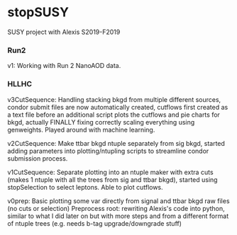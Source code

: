 # stopSUSY
SUSY project with Alexis S2019-F2019

### Run2
v1:
Working with Run 2 NanoAOD data.

### HLLHC
v3CutSequence:
Handling stacking bkgd from multiple different sources, condor submit files are now automatically created, cutflows first created as a text file before an additional script plots the cutflows and pie charts for bkgd, actually FINALLY fixing correctly scaling everything using genweights.
Played around with machine learning.

v2CutSequence:
Make ttbar bkgd ntuple separately from sig bkgd, started adding parameters into plotting/ntupling scripts to streamline condor submission process.

v1CutSequence:
Separate plotting into an ntuple maker with extra cuts (makes 1 ntuple with all the trees from sig and ttbar bkgd), started using stopSelection to select leptons. Able to plot cutflows.

v0prep:
Basic plotting some var directly from signal and ttbar bkgd raw files (no cuts or selection)
Preprocess root: rewriting Alexis's code into python, similar to what I did later on but with more steps and from a different format of ntuple trees (e.g. needs b-tag upgrade/downgrade stuff)
